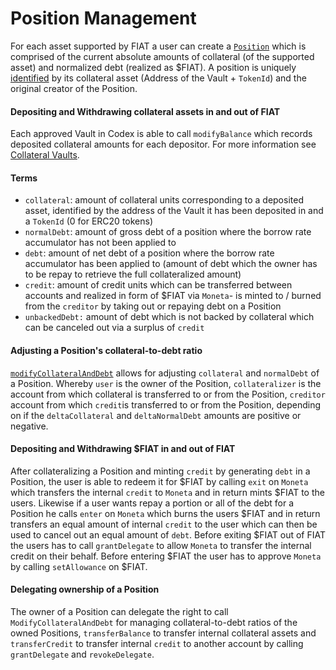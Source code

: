 # Position Management

For each asset supported by FIAT a user can create a [`Position`](https://github.com/fiatdao/fiat/blob/main/src/Codex.sol#L70) which is comprised of the current absolute amounts of collateral (of the supported asset) and normalized debt (realized as $FIAT). A position is uniquely [identified](https://github.com/fiatdao/fiat/blob/main/src/Codex.sol#L70) by its collateral asset (Address of the Vault + `TokenId`) and the original creator of the Position.

#### Depositing and Withdrawing collateral assets in and out of FIAT

Each approved Vault in Codex is able to call `modifyBalance` which records deposited collateral amounts for each depositor. For more information see [Collateral Vaults](../collateral-vaults/).

#### Terms

* `collateral`: amount of collateral units corresponding to a deposited asset, identified by the address of the Vault it has been deposited in and a `TokenId` (0 for ERC20 tokens)
* `normalDebt`: amount of gross debt of a position where the borrow rate accumulator has not been applied to
* `debt`: amount of net debt of a position where the borrow rate accumulator has been applied to (amount of debt which the owner has to be repay to retrieve the full collateralized amount)
* `credit`: amount of credit units which can be transferred between accounts and realized in form of $FIAT via `Moneta`- is minted to / burned from the `creditor` by taking out or repaying debt on a Position
* `unbackedDebt:` amount of debt which is not backed by collateral which can be canceled out via a surplus of `credit`

#### Adjusting a Position's collateral-to-debt ratio

[`modifyCollateralAndDebt`](https://github.com/fiatdao/fiat/blob/main/src/Codex.sol#L297) allows for adjusting `collateral` and `normalDebt` of a Position. Whereby `user` is the owner of the Position, `collateralizer` is the account from which collateral is transferred to or from the Position, `creditor` account from which `credit`is transferred to or from the Position, depending on if the `deltaCollateral` and `deltaNormalDebt` amounts are positive or negative.

#### Depositing and Withdrawing $FIAT in and out of FIAT

After collateralizing a Position and minting `credit` by generating `debt` in a Position, the user is able to redeem it for $FIAT by calling `exit` on `Moneta` which transfers the internal `credit` to `Moneta` and in return mints $FIAT to the users. Likewise if a user wants repay a portion or all of the debt for a Position he calls `enter` on `Moneta` which burns the users $FIAT and in return transfers an equal amount of internal `credit` to the user which can then be used to cancel out an equal amount of `debt`. Before exiting $FIAT out of FIAT the users has to call `grantDelegate` to allow `Moneta` to transfer the internal credit on their behalf. Before entering $FIAT the user has to approve `Moneta` by calling `setAllowance` on $FIAT.

#### Delegating ownership of a Position

The owner of a Position can delegate the right to call `ModifyCollateralAndDebt` for managing collateral-to-debt ratios of the owned Positions, `transferBalance` to transfer internal collateral assets and `transferCredit` to transfer internal `credit` to another account by calling `grantDelegate` and `revokeDelegate`.
